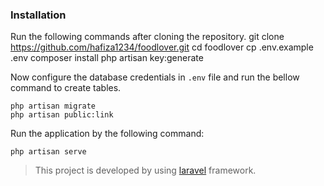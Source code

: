 ### Installation

Run the following commands after cloning the repository.
    git clone https://github.com/hafiza1234/foodlover.git
    cd foodlover
    cp .env.example  .env
    composer install 
    php artisan key:generate

Now configure the database credentials in `.env` file and run the bellow command to create tables.

    php artisan migrate
    php artisan public:link

Run the application by the following command:

    php artisan serve

> This project is developed by using [laravel](https://laravel.com) framework.